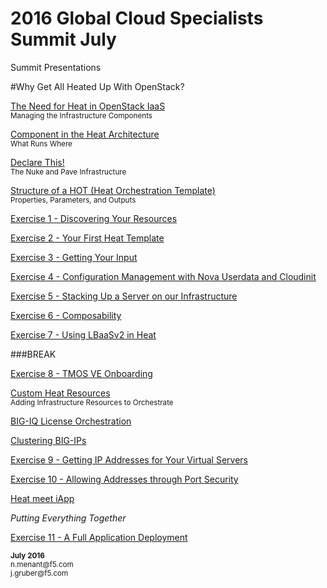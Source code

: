 # 2016 Global Cloud Specialists Summit July

Summit Presentations


#Why Get All Heated Up With OpenStack?

[The Need for Heat in OpenStack IaaS](02_Need_For_Heat.md)</br>
<sub>Managing the Infrastructure Components</sub>

[Component in the Heat Architecture](03_Components_in_the_Heat_Architecture.md)</br>
<sub>What Runs Where</sub>

[Declare This!](04_Declare_This.md)</br>
<sub>The Nuke and Pave Infrastructure</sub>

[Structure of a HOT (Heat Orchestration Template)](05_Structure_of_a_HOT.md)</br>
<sub>Properties, Parameters, and Outputs</sub>


[Exercise 1 - Discovering Your Resources](06_Exercise1.md)

[Exercise 2 - Your First Heat Template](07_Exercise2.md)

[Exercise 3 - Getting Your Input](08_Exercise3.md)

[Exercise 4 - Configuration Management with Nova Userdata and Cloudinit](09_Exercise4.md)

[Exercise 5 - Stacking Up a Server on our Infrastructure](10_Exercise5.md)

[Exercise 6 - Composability](11_Exercise6.md)

[Exercise 7 - Using LBaaSv2 in Heat](12_Exercise7.md)

###BREAK

[Exercise 8 - TMOS VE Onboarding](13_Exercise8.md)

[Custom Heat Resources](14_Custom_Heat_Resources.md)</br>
<sub>Adding Infrastructure Resources to Orchestrate</sub>

[BIG-IQ License Orchestration](15_BIG-IQ_License_Orchestration.md)

[Clustering BIG-IPs](16_Clustering_BIG-IPs.md)

[Exercise 9 - Getting IP Addresses for Your Virtual Servers](17_Exercise9.md)

[Exercise 10 - Allowing Addresses through Port Security](18_Exercise10.md)

[Heat meet iApp](19_Heat_meet_iApps.md)

*Putting Everything Together*

[Exercise 11 - A Full Application Deployment](20_Exercise11.md)

<sup>
<b>July 2016</b></br>
n.menant@f5.com</br>
j.gruber@f5.com
</sup>
